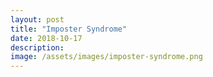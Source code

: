 ```yaml
---
layout: post
title: "Imposter Syndrome"
date: 2018-10-17
description: 
image: /assets/images/imposter-syndrome.png
---
```

